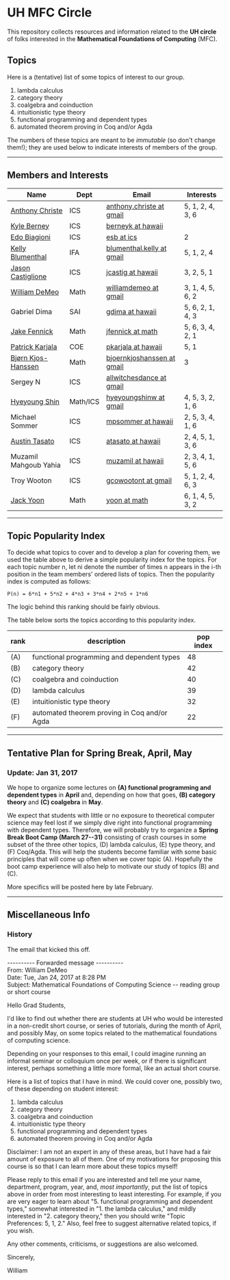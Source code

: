 # UH MFC Circle

This repository collects resources and information related to the 
**UH circle** of folks interested in the **Mathematical Foundations of Computing** (MFC).

## Topics

Here is a (tentative) list of some topics of interest to our group. 

1. lambda calculus
2. category theory
3. coalgebra and coinduction
4. intuitionistic type theory
5. functional programming and dependent types
6. automated theorem proving in Coq and/or Agda

The numbers of these topics are meant to be *immutable* (so don't change
them!); they are used below to indicate interests of members of the group.

----------------------------------------------------------------------------

## Members and Interests


|Name | Dept | Email | Interests|
|----- |----------| ------| -----|
|[Anthony Christe](http://www2.hawaii.edu/~achriste/) | ICS | [anthony.christe at gmail](mailto:anthony.christe@gmail.com) |5, 1, 2, 4, 3, 6|
|[Kyle Berney](http://www2.hawaii.edu/~berneyk/index.html) | ICS | [berneyk at hawaii](mailto:berneyk@hawaii.edu) | |
|[Edo Biagioni](http://www2.hawaii.edu/~esb/) | ICS | [esb at ics](mailto:esb@ics.hawaii.edu) | 2 |
|[Kelly Blumenthal](http://kelblu.weebly.com/) | IFA | [blumenthal.kelly at gmail](mailto:blumenthal.kelly@gmail) | 5, 1, 2, 4| 
|[Jason Castiglione](http://www.asecolab.org/people/jason-castiglione/)|ICS|[jcastig at hawaii](mailto:jcastig@hawaii.edu) | 3, 2, 5, 1|
|[William DeMeo](http://williamdemeo.org) | Math | [williamdemeo at gmail](mailto:williamdemeo@gmail.com) | 3, 1, 4, 5, 6, 2|
|Gabriel Dima | SAI | [gdima at hawaii](mailto:gdima@hawaii.edu) | 5, 6, 2, 1, 4, 3 |
|[Jake Fennick](https://math.hawaii.edu/wordpress/people/jfennick/)| Math| [jfennick at math](mailto:jfennickat@math.hawaii.edu) | 5, 6, 3, 4, 2, 1|
|[Patrick Karjala](https://patrickakarjala.wordpress.com/) | COE | [pkarjala at hawaii](mailto:pkarjala@hawaii.edu) | 5, 1 |
|[Bj&oslash;rn Kjos-Hanssen](https://math.hawaii.edu/wordpress/bjoern/) | Math | [bjoernkjoshanssen at gmail](mailto:bjoernkjoshanssen@gmail.com) | 3 |
|Sergey N| ICS | [allwitchesdance at gmail](mailto:allwitchesdance@gmail.com)| |
|[Hyeyoung Shin](http://hyeyoungshin.org) | Math/ICS | [hyeyoungshinw at gmail](mailto:hyeyoungshinw@gmail.com) | 4, 5, 3, 2, 1, 6|
|Michael Sommer | ICS | [mpsommer at hawaii](mailto:mpsommer@hawaii.edu) | 2, 5, 3, 4, 1, 6 |
|[Austin Tasato](http://vizualize.me/atasato) |ICS | [atasato at hawaii](mailto:atasato@hawaii.edu)| 2, 4, 5, 1, 3, 6 |
|Muzamil Mahgoub Yahia | ICS | [muzamil at hawaii](mailto:muzamil@hawaii.edu) | 2, 3, 4, 1, 5, 6|
|Troy Wooton | ICS |[gcowootont at gmail](mailto:gcowootont@gmail.com)| 5, 1, 2, 4, 6, 3|
|[Jack Yoon](https://math.hawaii.edu/wordpress/people/yoon/) | Math | [yoon at math](mailto:yoon@math.hawaii.edu)  | 6, 1, 4, 5, 3, 2 |


---------------------------------------------------------------------------

## Topic Popularity Index

To decide what topics to cover and to develop a plan for covering them, we used
the table above to derive a simple popularity index for the topics.  For each
topic number n, let ni denote the number of times n appears in the i-th position
in the team members' ordered lists of topics.  Then the popularity index is
computed as follows:

    P(n) = 6*n1 + 5*n2 + 4*n3 + 3*n4 + 2*n5 + 1*n6
	
The logic behind this ranking should be fairly obvious.  

The table below sorts the topics according to this popularity index.

| rank | description | pop index |
| --------- | ----------- | --------- |
| (A) | functional programming and dependent types | 48 |
| (B) | category theory | 42 |
| (C) | coalgebra and coinduction | 40 |
| (D) | lambda calculus | 39|
| (E) | intuitionistic type theory | 32 | 
| (F) | automated theorem proving in Coq and/or Agda | 22 |

------------------------------------------

## Tentative Plan for Spring Break, April, May

### Update: Jan 31, 2017

We hope to organize some lectures on **(A) functional programming and
dependent types** in **April** and, depending on how that goes, **(B) category
theory** and **(C) coalgebra** in **May**.  

We expect that students with little or no exposure to theoretical computer
science may feel lost if we simply dive right into functional
programming with dependent types.
Therefore, we will probably try to organize a **Spring Break Boot Camp
(March 27--31)** consisting of crash courses in some subset of the three 
other topics, (D) lambda calculus, (E) type theory, and (F) Coq/Agda. 
This will help the students become familiar with some basic principles that will
come up often when we cover topic (A).  Hopefully the boot camp experience 
will also help to motivate our study of topics (B) and (C).

More specifics will be posted here by late February.

-----------------------------------------------------------------


## Miscellaneous Info

### History

The email that kicked this off.

---------- Forwarded message ----------  
From: William DeMeo  
Date: Tue, Jan 24, 2017 at 8:28 PM  
Subject: Mathematical Foundations of Computing Science -- reading group or short course

Hello Grad Students,

I'd like to find out whether there are students at UH who would be
interested in a non-credit short course, or series of tutorials,
during the month of April, and possibly May, on some topics related
to the mathematical foundations of computing science.

Depending on your responses to this email, I could imagine running an
informal seminar or colloquium once per week, or if there is
significant interest, perhaps something a little more formal, like an
actual short course.

Here is a list of topics that I have in mind.  We could cover one,
possibly two, of these depending on student interest:

1. lambda calculus
2. category theory
3. coalgebra and coinduction
4. intuitionistic type theory
5. functional programming and dependent types
6. automated theorem proving in Coq and/or Agda

Disclaimer: I am not an expert in any of these areas, but I have had a
fair amount of exposure to all of them.  One of my motivations for
proposing this course is so that I can learn more about these topics
myself!

Please reply to this email if you are interested and tell me your
name, department, program, year, and, *most importantly*, put the list
of topics above in order from most interesting to least interesting.
For example, if you are very eager to learn about "5. functional
programming and dependent types," somewhat interested in "1. the
lambda calculus," and mildly interested in "2. category theory," then
you should write "Topic Preferences: 5, 1, 2."  Also, feel free to
suggest alternative related topics, if you wish.

Any other comments, criticisms, or suggestions are also welcomed.

Sincerely,

William
